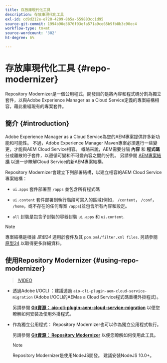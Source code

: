 ```yaml
---
title: 存放庫現代化工具
description: 存放庫現代化工具
exl-id: cd9d212e-e720-4209-8b5a-659883cc1d95
source-git-commit: 1994b90e3876f03efa571a9ce65b9fb8b3c90ec4
workflow-type: tm+mt
source-wordcount: '302'
ht-degree: 6%

---
```


# 存放庫現代化工具 {#repo-modernizer}

Repository Modernizer是一個公用程式，開發目的是將內容和程式碼分割為獨立套件，以與Adobe Experience Manager as a Cloud Service定義的專案結構相容，藉此重組現有的專案套件。

## 簡介 {#introduction}

Adobe Experience Manager as a Cloud Service為您的AEM專案提供許多新功能和可能性。 不過，Adobe Experience Manager Maven專案必須進行一些變更，才能與AEM Cloud Service相容。 概略來說，AEM需要分隔 **內容** 和 **程式碼** 分成離散的子套件，以遵循可變和不可變內容之間的分割。 另請參閱 [AEM專案結構](https://experienceleague.adobe.com/docs/experience-manager-cloud-service/content/implementing/developing/aem-project-content-package-structure.html) 以進一步瞭解Cloud Service的新AEM專案結構。

Repository Modernizer會建立下列部署結構，以建立相容的AEM Cloud Service專案結構：

* `ui.apps` 套件部署至 `/apps` 並包含所有程式碼

* `ui.content` 套件部署到執行階段可寫入的區域(例如， `/content`， `/conf`， `/home`，或不存在的任何專案 `/apps`)並包含所有內容和設定。

* `all` 封裝是包含子封裝的容器封裝 `ui.apps` 和 `ui.content`.

>[!NOTE]
>專案結構是根據 *原型24* 適用於套件及其 `pom.xml/filter.xml files`. 另請參閱 [原型24](https://github.com/adobe/aem-project-archetype) 以取得更多詳細資料。

## 使用Repository Modernizer {#using-repo-modernizer}

>[!VIDEO](https://video.tv.adobe.com/v/333057/?quality=12&learn=on)

* 透過Adobe I/OCLI ：建議透過 `aio-cli-plugin-aem-cloud-service-migration` (Adobe I/OCLI的AEMas a Cloud Service程式碼重構外掛程式)。

  另請參閱 **[Git資源： aio-cli-plugin-aem-cloud-service-migration](https://github.com/adobe/aio-cli-plugin-aem-cloud-service-migration#introduction)** 以便您瞭解如何安裝及使用外掛程式。

* 作為獨立公用程式： Repository Modernizer也可以作為獨立公用程式執行。

  另請參閱 **[Git資源： Repository Modernizer](https://github.com/adobe/aem-cloud-service-source-migration/tree/master/packages/repository-modernizer)** 以便您瞭解如何使用此工具。

  >[!NOTE]
  >
  >Repository Modernizer是使用NodeJS開發。 建議安裝NodeJS 10.0+。
